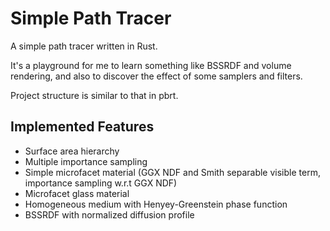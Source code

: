 # Simple Path Tracer

A simple path tracer written in Rust.

It's a playground for me to learn something like BSSRDF and volume rendering, and also to discover the effect of some samplers and filters.

Project structure is similar to that in pbrt.

## Implemented Features

* Surface area hierarchy
* Multiple importance sampling
* Simple microfacet material (GGX NDF and Smith separable visible term, importance sampling w.r.t GGX NDF)
* Microfacet glass material
* Homogeneous medium with Henyey-Greenstein phase function
* BSSRDF with normalized diffusion profile